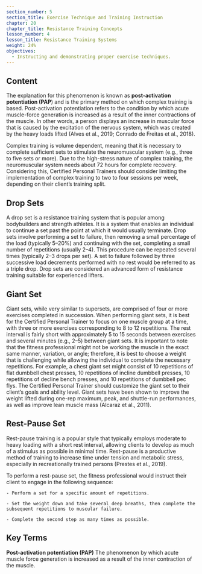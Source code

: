 ```yaml
---
section_number: 5
section_title: Exercise Technique and Training Instruction
chapter: 20
chapter_title: Resistance Training Concepts
lesson_number: 4
lesson_title: Resistance Training Systems
weight: 24%
objectives:
  - Instructing and demonstrating proper exercise techniques.
---
```


## Content
The explanation for this phenomenon is known as **post-activation potentiation (PAP**) and is the primary method on which complex training is based. Post-activation potentiation refers to the condition by which acute muscle-force generation is increased as a result of the inner contractions of the muscle. In other words, a person displays an increase in muscular force that is caused by the excitation of the nervous system, which was created by the heavy loads lifted (Alves et al., 2019; Conrado de Freitas et al., 2018).

Complex training is volume dependent, meaning that it is necessary to complete sufficient sets to stimulate the neuromuscular system (e.g., three to five sets or more). Due to the high-stress nature of complex training, the neuromuscular system needs about 72 hours for complete recovery. Considering this, Certified Personal Trainers should consider limiting the implementation of complex training to two to four sessions per week, depending on their client’s training split.

## Drop Sets

A drop set is a resistance training system that is popular among bodybuilders and strength athletes. It is a system that enables an individual to continue a set past the point at which it would usually terminate. Drop sets involve performing a set to failure, then removing a small percentage of the load (typically 5–20%) and continuing with the set, completing a small number of repetitions (usually 2–4). This procedure can be repeated several times (typically 2–3 drops per set). A set to failure followed by three successive load decrements performed with no rest would be referred to as a triple drop. Drop sets are considered an advanced form of resistance training suitable for experienced lifters.

## Giant Set

Giant sets, while very similar to supersets, are comprised of four or more exercises completed in succession. When performing giant sets, it is best for the Certified Personal Trainer to focus on one muscle group at a time, with three or more exercises corresponding to 8 to 12 repetitions. The rest interval is fairly short with approximately 5 to 15 seconds between exercises and several minutes (e.g., 2–5) between giant sets. It is important to note that the fitness professional might not be working the muscle in the exact same manner, variation, or angle; therefore, it is best to choose a weight that is challenging while allowing the individual to complete the necessary repetitions. For example, a chest giant set might consist of 10 repetitions of flat dumbbell chest presses, 10 repetitions of incline dumbbell presses, 10 repetitions of decline bench presses, and 10 repetitions of dumbbell pec flys. The Certified Personal Trainer should customize the giant set to their client’s goals and ability level. Giant sets have been shown to improve the weight lifted during one-rep maximum, peak, and shuttle-run performances, as well as improve lean muscle mass (Alcaraz et al., 2011).

## Rest-Pause Set

Rest-pause training is a popular style that typically employs moderate to heavy loading with a short rest interval, allowing clients to develop as much of a stimulus as possible in minimal time. Rest-pause is a productive method of training to increase time under tension and metabolic stress, especially in recreationally trained persons (Prestes et al., 2019).

To perform a rest-pause set, the fitness professional would instruct their client to engage in the following sequence:

	- Perform a set for a specific amount of repetitions.

	- Set the weight down and take several deep breaths, then complete the subsequent repetitions to muscular failure.

	- Complete the second step as many times as possible.

## Key Terms

**Post-activation potentiation (PAP)**
The phenomenon by which acute muscle force generation is increased as a result of the inner contraction of the muscle.